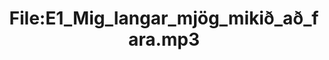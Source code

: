 ---
title: File:E1_Mig_langar_mjög_mikið_að_fara.mp3
recording of: Mig langar mjög mikið að fara.
reading speed: slow
speaker: E
license: CC0
---